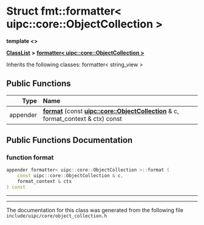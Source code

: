 

# Struct fmt::formatter&lt; uipc::core::ObjectCollection &gt;

**template &lt;&gt;**



[**ClassList**](annotated.md) **>** [**formatter&lt; uipc::core::ObjectCollection &gt;**](structfmt_1_1formatter_3_01uipc_1_1core_1_1_object_collection_01_4.md)








Inherits the following classes: formatter< string_view >


































## Public Functions

| Type | Name |
| ---: | :--- |
|  appender | [**format**](#function-format) (const [**uipc::core::ObjectCollection**](classuipc_1_1core_1_1_object_collection.md) & c, format\_context & ctx) const<br> |




























## Public Functions Documentation




### function format 

```C++
appender formatter< uipc::core::ObjectCollection >::format (
    const uipc::core::ObjectCollection & c,
    format_context & ctx
) const
```




<hr>

------------------------------
The documentation for this class was generated from the following file `include/uipc/core/object_collection.h`

